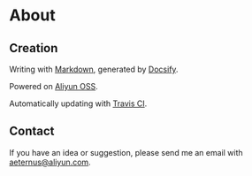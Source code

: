 # About

## Creation

Writing with [Markdown](https://www.markdownguide.org/), generated by [Docsify](https://docsify.js.org/).

Powered on [Aliyun OSS](https://www.aliyun.com/).

Automatically updating with [Travis CI](https://www.travis-ci.org/).

## Contact

If you have an idea or suggestion, please send me an email with aeternus@aliyun.com.
